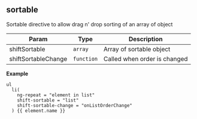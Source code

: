 <a name="shift.components.module_sortable"></a>
## sortable
Sortable directive to allow drag n' drop sorting of an array of object


| Param | Type | Description |
| --- | --- | --- |
| shiftSortable | <code>array</code> | Array of sortable object |
| shiftSortableChange | <code>function</code> | Called when order is changed |

**Example**  
```jade
ul
  li(
    ng-repeat = "element in list"
    shift-sortable = "list"
    shift-sortable-change = "onListOrderChange"
  ) {{ element.name }}
```
